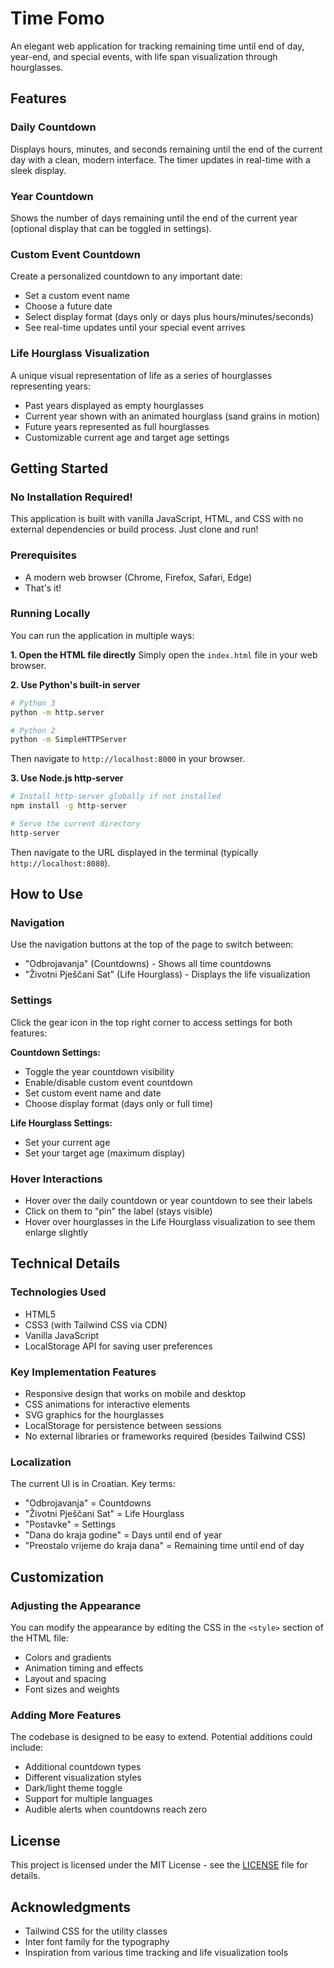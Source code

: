 # Time Fomo

An elegant web application for tracking remaining time until end of day, year-end, and special events, with life span visualization through hourglasses.

## Features

### Daily Countdown
Displays hours, minutes, and seconds remaining until the end of the current day with a clean, modern interface. The timer updates in real-time with a sleek display.

### Year Countdown
Shows the number of days remaining until the end of the current year (optional display that can be toggled in settings).

### Custom Event Countdown
Create a personalized countdown to any important date:
- Set a custom event name
- Choose a future date 
- Select display format (days only or days plus hours/minutes/seconds)
- See real-time updates until your special event arrives

### Life Hourglass Visualization
A unique visual representation of life as a series of hourglasses representing years:
- Past years displayed as empty hourglasses
- Current year shown with an animated hourglass (sand grains in motion)
- Future years represented as full hourglasses
- Customizable current age and target age settings

## Getting Started

### No Installation Required!
This application is built with vanilla JavaScript, HTML, and CSS with no external dependencies or build process. Just clone and run!

### Prerequisites
- A modern web browser (Chrome, Firefox, Safari, Edge)
- That's it!

### Running Locally

You can run the application in multiple ways:

**1. Open the HTML file directly**
Simply open the `index.html` file in your web browser.

**2. Use Python's built-in server**
```bash
# Python 3
python -m http.server

# Python 2
python -m SimpleHTTPServer
```
Then navigate to `http://localhost:8000` in your browser.

**3. Use Node.js http-server**
```bash
# Install http-server globally if not installed
npm install -g http-server

# Serve the current directory
http-server
```
Then navigate to the URL displayed in the terminal (typically `http://localhost:8080`).

## How to Use

### Navigation
Use the navigation buttons at the top of the page to switch between:
- "Odbrojavanja" (Countdowns) - Shows all time countdowns
- "Životni Pješčani Sat" (Life Hourglass) - Displays the life visualization

### Settings
Click the gear icon in the top right corner to access settings for both features:

**Countdown Settings:**
- Toggle the year countdown visibility
- Enable/disable custom event countdown
- Set custom event name and date
- Choose display format (days only or full time)

**Life Hourglass Settings:**
- Set your current age
- Set your target age (maximum display)

### Hover Interactions
- Hover over the daily countdown or year countdown to see their labels
- Click on them to "pin" the label (stays visible)
- Hover over hourglasses in the Life Hourglass visualization to see them enlarge slightly

## Technical Details

### Technologies Used
- HTML5
- CSS3 (with Tailwind CSS via CDN)
- Vanilla JavaScript
- LocalStorage API for saving user preferences

### Key Implementation Features
- Responsive design that works on mobile and desktop
- CSS animations for interactive elements
- SVG graphics for the hourglasses
- LocalStorage for persistence between sessions
- No external libraries or frameworks required (besides Tailwind CSS)

### Localization
The current UI is in Croatian. Key terms:
- "Odbrojavanja" = Countdowns
- "Životni Pješčani Sat" = Life Hourglass
- "Postavke" = Settings
- "Dana do kraja godine" = Days until end of year
- "Preostalo vrijeme do kraja dana" = Remaining time until end of day

## Customization

### Adjusting the Appearance
You can modify the appearance by editing the CSS in the `<style>` section of the HTML file:
- Colors and gradients
- Animation timing and effects
- Layout and spacing
- Font sizes and weights

### Adding More Features
The codebase is designed to be easy to extend. Potential additions could include:
- Additional countdown types
- Different visualization styles
- Dark/light theme toggle
- Support for multiple languages
- Audible alerts when countdowns reach zero

## License

This project is licensed under the MIT License - see the [LICENSE](LICENSE) file for details.

## Acknowledgments

- Tailwind CSS for the utility classes
- Inter font family for the typography
- Inspiration from various time tracking and life visualization tools